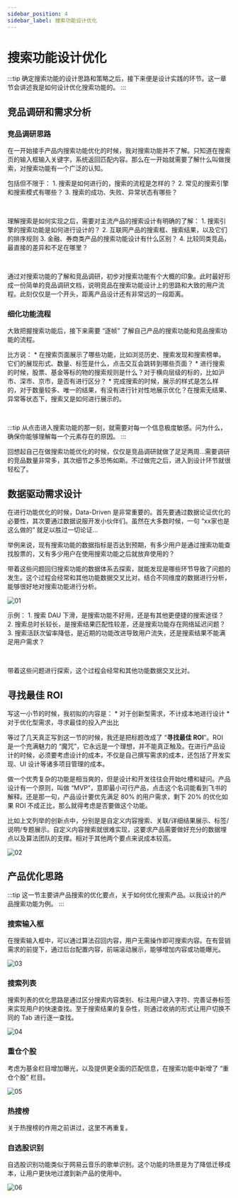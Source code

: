 ```yaml
---
sidebar_position: 4
sidebar_label: 搜索功能设计优化
---
```


# 搜索功能设计优化

:::tip
确定搜索功能的设计思路和策略之后，接下来便是设计实践的环节。这一章节会讲述我是如何设计优化搜索功能的。
:::

## 竞品调研和需求分析

### 竞品调研思路

在一开始接手产品内搜索功能优化的时候，我对搜索功能并不了解。只知道在搜索页的输入框输入关键字，系统返回匹配内容。那么在一开始就需要了解什么叫做搜索，对搜索功能有一个广泛的认知。



包括但不限于：
    1. 搜索是如何进行的，搜索的流程是怎样的？
    2. 常见的搜索引擎和搜索模式有哪些？
    3. 搜索的成功、失败、异常状态有哪些？

<br/>

理解搜索是如何实现之后，需要对主流产品的搜索设计有明确的了解：
    1. 搜索引擎的搜索功能是如何进行设计的？
    2. 互联网产品的搜索框、搜索结果，以及它们的排序规则
    3. 金融、券商类产品的搜索功能设计有什么区别？
    4. 比较同类竞品，最直接的差异和不足在哪里？

<br/>

通过对搜索功能的了解和竞品调研，初步对搜索功能有个大概的印象。此时最好形成一份简单的竞品调研文档，说明竞品在搜索功能设计上的思路和大致的用户流程。此刻仅仅是一个开头，距离产品设计还有非常远的一段距离。

### 细化功能流程

大致把握搜索功能后，接下来需要 “逐帧” 了解自己产品的搜索功能和竞品搜索功能的流程。

比方说：
    * 在搜索页面展示了哪些功能，比如浏览历史、搜索发现和搜索榜单。它们的展现形式、数量、标签是什么，点击交互会跳转到哪些页面？
    * 进行搜索的时候，股票、基金等标的物的搜索规则是什么？对于横向层级的标的，比如沪市、深市、京市，是否有进行区分？
    * 完成搜索的时候，展示的样式是怎么样的，对于数量较多、唯一的结果，有没有进行针对性地展示优化？在搜索无结果、异常等状态下，搜索又是如何进行展示的。

<br/>

:::tip
从点击进入搜索功能的那一刻，就需要对每一个信息极度敏感。问为什么，确保你能够理解每一个元素存在的原因。
:::

回想起自己在做搜索功能优化的时候，仅仅是竞品调研就做了足足两周...需要调研的竞品数量非常多，其次细节之多恐怖如斯。不过做完之后，进入到设计环节就很轻松了。

## 数据驱动需求设计

在进行功能优化的时候，Data-Driven 是非常重要的。首先要通过数据论证优化的必要性，其次要通过数据说服开发小伙伴们。虽然在大多数时候，一句 “xx家也是这么做的” 就足以胜过一切论证...



举例来说，现有搜索功能的数据指标是否达到预期，有多少用户是通过搜索功能查找股票的，又有多少用户在使用搜索功能之后就放弃使用的？



带着这些问题回归搜索功能的数据体系去探索，就能发现是哪些环节导致了问题的发生。这个过程会经常和其他功能数据交叉比对。结合不同维度的数据进行分析，能够很好地对搜索功能进行分析。

![01](/img/practice/search-optimization_images/01.png)

示例：
    1. 搜索 DAU 下滑，是搜索功能不好用，还是有其他更便捷的搜索途径？
    2. 搜索总时长较长，是搜索结果匹配性较差，还是搜索功能存在网络延迟问题？
    3. 搜索活跃次留率降低，是近期的功能改进导致用户流失，还是搜索结果不能满足用户需求？

<br/>

带着这些问题进行探索，这个过程会经常和其他功能数据交叉比对。

## 寻找最佳 ROI

写这一小节的时候，我初拟的内容是：
    * 对于创新型需求，不计成本地进行设计
    * 对于优化型需求，寻求最佳的投入产出比



等过了几天真正写到这一节的时候，我还是把标题改成了 “**寻找最佳 ROI**”。ROI 是一个充满魅力的 “魔咒”，它永远是一个理想，并不能真正触及。在进行产品设计的时候，必须要考虑设计的成本，不仅是自己撰写需求的成本，还包括了开发实现、UI 设计等诸多项目管理的成本。



做一个优秀复杂的功能是相当爽的，但是设计和开发往往会开始吐槽和疑问。产品设计有一个原则，叫做 “MVP”，意即最小可行产品，点击这个名词能看到飞书的解释。还是那一句，产品设计要优先满足 80% 的用户需求，剩下 20% 的优化如果 ROI 不成正比，那么就得考虑是否要做这个功能。



比如上文列举的创新点中，分别是是自定义内容搜索、关联/详细结果展示、标签/说明/专题展示。自定义内容搜索就很难实现，这要求产品需要做好充分的数据埋点以及算法团队的支撑。相对于其他两个要点来说成本较高。

![02](/img/practice/search-optimization_images/02.png)

## 产品优化思路

:::tip
这一节主要讲产品搜索的优化要点，关于如何优化搜索产品。以我设计的产品搜索功能为例。
:::

### 搜索输入框

在搜索输入框中，可以通过算法召回内容，用户无需操作即可搜索内容。在有营销需求的前提下，通过后台配置内容，前端滚动展示，能够增加内容或功能曝光。

![03](/img/practice/search-optimization_images/03.png)

### 搜索列表

搜索列表的优化思路是通过区分搜索内容类别、标注用户键入字符、完善证券标签来实现用户的快速查找。至于搜索结果的复杂性，则通过收纳的形式让用户切换不同的 Tab 进行逐一查找。

![04](/img/practice/search-optimization_images/04.png)

### 重仓个股

考虑为基金栏目增加曝光，以及提供更全面的匹配信息，在搜索功能中新增了 “重仓个股” 栏目。

![05](/img/practice/search-optimization_images/05.png)

### 热搜榜

关于热搜榜的作用之前讲过，这里不再重复。

### 自选股识别

自选股识别功能类似于网易云音乐的歌单识别。这个功能的场景是为了降低迁移成本，让用户更快地过渡到新产品的使用中。

![06](/img/practice/search-optimization_images/06.png)
